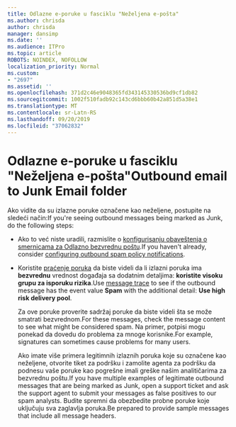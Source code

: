 ```yaml
---
title: Odlazne e-poruke u fasciklu "Neželjena e-pošta"
ms.author: chrisda
author: chrisda
manager: dansimp
ms.date: ''
ms.audience: ITPro
ms.topic: article
ROBOTS: NOINDEX, NOFOLLOW
localization_priority: Normal
ms.custom:
- "2697"
ms.assetid: ''
ms.openlocfilehash: 371d2c46e9048365fd343145330536bd9cf1db82
ms.sourcegitcommit: 1002f510fadb92c143cd6bbb60b42a851d5a38e1
ms.translationtype: MT
ms.contentlocale: sr-Latn-RS
ms.lasthandoff: 09/20/2019
ms.locfileid: "37062832"
---
```

# <a name="outbound-email-to-junk-email-folder"></a><span data-ttu-id="02457-102">Odlazne e-poruke u fasciklu "Neželjena e-pošta"</span><span class="sxs-lookup"><span data-stu-id="02457-102">Outbound email to Junk Email folder</span></span>

<span data-ttu-id="02457-103">Ako vidite da su izlazne poruke označene kao neželjene, postupite na sledeći način:</span><span class="sxs-lookup"><span data-stu-id="02457-103">If you're seeing outbound messages being marked as Junk, do the following steps:</span></span>

- <span data-ttu-id="02457-104">Ako to već niste uradili, razmislite o [konfigurisanju obaveštenja o smernicama za Odlazno bezvrednu poštu](https://docs.microsoft.com/office365/securitycompliance/configure-the-outbound-spam-policy).</span><span class="sxs-lookup"><span data-stu-id="02457-104">If you haven't already, consider [configuring outbound spam policy notifications](https://docs.microsoft.com/office365/securitycompliance/configure-the-outbound-spam-policy).</span></span>

- <span data-ttu-id="02457-105">Koristite [praćenje poruka](https://docs.microsoft.com/office365/securitycompliance/message-trace-scc) da biste videli da li izlazni poruka ima **bezvrednu** vrednost događaja sa dodatnim detaljima: **koristite visoku grupu za isporuku rizika**.</span><span class="sxs-lookup"><span data-stu-id="02457-105">Use [message trace](https://docs.microsoft.com/office365/securitycompliance/message-trace-scc) to see if the outbound message has the event value **Spam** with the additional detail: **Use high risk delivery pool**.</span></span>

  <span data-ttu-id="02457-106">Za ove poruke proverite sadržaj poruke da biste videli šta se može smatrati bezvrednom.</span><span class="sxs-lookup"><span data-stu-id="02457-106">For these messages, check the message content to see what might be considered spam.</span></span> <span data-ttu-id="02457-107">Na primer, potpisi mogu ponekad da dovedu do problema za mnoge korisnike.</span><span class="sxs-lookup"><span data-stu-id="02457-107">For example, signatures can sometimes cause problems for many users.</span></span>

  <span data-ttu-id="02457-108">Ako imate više primera legitimnih izlaznih poruka koje su označene kao neželjene, otvorite tiket za podršku i zamolite agenta za podršku da podnesu vaše poruke kao pogrešne imali greške našim analitičarima za bezvrednu poštu.</span><span class="sxs-lookup"><span data-stu-id="02457-108">If you have multiple examples of legitimate outbound messages that are being marked as Junk, open a support ticket and ask the support agent to submit your messages as false positives to our spam analysts.</span></span> <span data-ttu-id="02457-109">Budite spremni da obezbedite probne poruke koje uključuju sva zaglavlja poruka.</span><span class="sxs-lookup"><span data-stu-id="02457-109">Be prepared to provide sample messages that include all message headers.</span></span>
